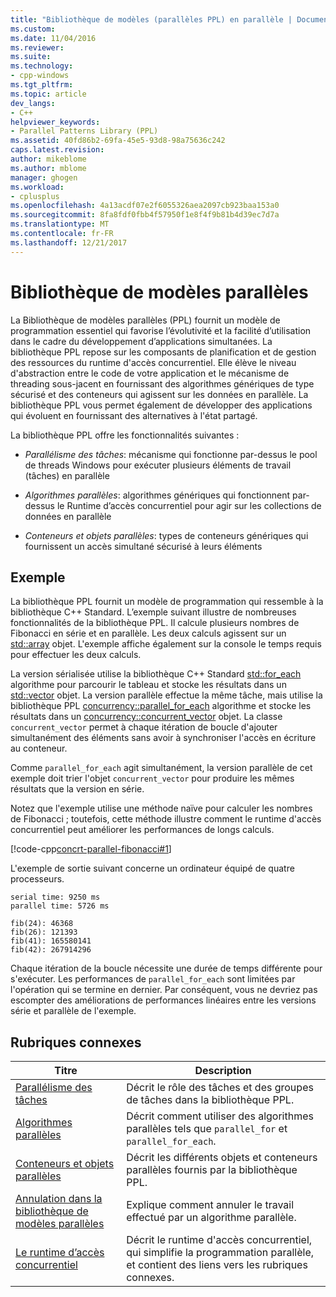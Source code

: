 ```yaml
---
title: "Bibliothèque de modèles (parallèles PPL) en parallèle | Documents Microsoft"
ms.custom: 
ms.date: 11/04/2016
ms.reviewer: 
ms.suite: 
ms.technology:
- cpp-windows
ms.tgt_pltfrm: 
ms.topic: article
dev_langs:
- C++
helpviewer_keywords:
- Parallel Patterns Library (PPL)
ms.assetid: 40fd86b2-69fa-45e5-93d8-98a75636c242
caps.latest.revision: 
author: mikeblome
ms.author: mblome
manager: ghogen
ms.workload:
- cplusplus
ms.openlocfilehash: 4a13acdf07e2f6055326aea2097cb923baa153a0
ms.sourcegitcommit: 8fa8fdf0fbb4f57950f1e8f4f9b81b4d39ec7d7a
ms.translationtype: MT
ms.contentlocale: fr-FR
ms.lasthandoff: 12/21/2017
---
```

# <a name="parallel-patterns-library-ppl"></a>Bibliothèque de modèles parallèles
La Bibliothèque de modèles parallèles (PPL) fournit un modèle de programmation essentiel qui favorise l’évolutivité et la facilité d’utilisation dans le cadre du développement d’applications simultanées. La bibliothèque PPL repose sur les composants de planification et de gestion des ressources du runtime d'accès concurrentiel. Elle élève le niveau d'abstraction entre le code de votre application et le mécanisme de threading sous-jacent en fournissant des algorithmes génériques de type sécurisé et des conteneurs qui agissent sur les données en parallèle. La bibliothèque PPL vous permet également de développer des applications qui évoluent en fournissant des alternatives à l'état partagé.  
  
 La bibliothèque PPL offre les fonctionnalités suivantes :  
  
- *Parallélisme des tâches*: mécanisme qui fonctionne par-dessus le pool de threads Windows pour exécuter plusieurs éléments de travail (tâches) en parallèle  
  
- *Algorithmes parallèles*: algorithmes génériques qui fonctionnent par-dessus le Runtime d’accès concurrentiel pour agir sur les collections de données en parallèle  
  
- *Conteneurs et objets parallèles*: types de conteneurs génériques qui fournissent un accès simultané sécurisé à leurs éléments  
  
## <a name="example"></a>Exemple  
 La bibliothèque PPL fournit un modèle de programmation qui ressemble à la bibliothèque C++ Standard. L’exemple suivant illustre de nombreuses fonctionnalités de la bibliothèque PPL. Il calcule plusieurs nombres de Fibonacci en série et en parallèle. Les deux calculs agissent sur un [std::array](../../standard-library/array-class-stl.md) objet. L'exemple affiche également sur la console le temps requis pour effectuer les deux calculs.  
  
 La version sérialisée utilise la bibliothèque C++ Standard [std::for_each](../../standard-library/algorithm-functions.md#for_each) algorithme pour parcourir le tableau et stocke les résultats dans un [std::vector](../../standard-library/vector-class.md) objet. La version parallèle effectue la même tâche, mais utilise la bibliothèque PPL [concurrency::parallel_for_each](reference/concurrency-namespace-functions.md#parallel_for_each) algorithme et stocke les résultats dans un [concurrency::concurrent_vector](../../parallel/concrt/reference/concurrent-vector-class.md) objet. La classe `concurrent_vector` permet à chaque itération de boucle d'ajouter simultanément des éléments sans avoir à synchroniser l'accès en écriture au conteneur.  
  
 Comme `parallel_for_each` agit simultanément, la version parallèle de cet exemple doit trier l'objet `concurrent_vector` pour produire les mêmes résultats que la version en série.  
  
 Notez que l'exemple utilise une méthode naïve pour calculer les nombres de Fibonacci ; toutefois, cette méthode illustre comment le runtime d'accès concurrentiel peut améliorer les performances de longs calculs.  
  
 [!code-cpp[concrt-parallel-fibonacci#1](../../parallel/concrt/codesnippet/cpp/parallel-patterns-library-ppl_1.cpp)]  
  
 L'exemple de sortie suivant concerne un ordinateur équipé de quatre processeurs.  
  
```Output  
serial time: 9250 ms  
parallel time: 5726 ms  
 
fib(24): 46368  
fib(26): 121393  
fib(41): 165580141  
fib(42): 267914296  
```  
  
 Chaque itération de la boucle nécessite une durée de temps différente pour s'exécuter. Les performances de `parallel_for_each` sont limitées par l'opération qui se termine en dernier. Par conséquent, vous ne devriez pas escompter des améliorations de performances linéaires entre les versions série et parallèle de l'exemple.  
  
## <a name="related-topics"></a>Rubriques connexes  
  
|Titre|Description|  
|-----------|-----------------|  
|[Parallélisme des tâches](../../parallel/concrt/task-parallelism-concurrency-runtime.md)|Décrit le rôle des tâches et des groupes de tâches dans la bibliothèque PPL.|  
|[Algorithmes parallèles](../../parallel/concrt/parallel-algorithms.md)|Décrit comment utiliser des algorithmes parallèles tels que `parallel_for` et `parallel_for_each`.|  
|[Conteneurs et objets parallèles](../../parallel/concrt/parallel-containers-and-objects.md)|Décrit les différents objets et conteneurs parallèles fournis par la bibliothèque PPL.|  
|[Annulation dans la bibliothèque de modèles parallèles](cancellation-in-the-ppl.md)|Explique comment annuler le travail effectué par un algorithme parallèle.|  
|[Le runtime d’accès concurrentiel](../../parallel/concrt/concurrency-runtime.md)|Décrit le runtime d'accès concurrentiel, qui simplifie la programmation parallèle, et contient des liens vers les rubriques connexes.|

